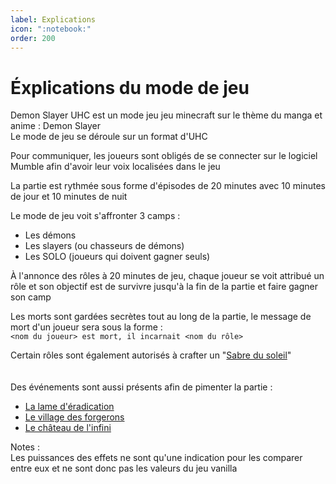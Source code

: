 ```yaml
---
label: Explications
icon: ":notebook:"
order: 200
---
```


# Éxplications du mode de jeu

Demon Slayer UHC est un mode jeu jeu minecraft sur le thème du manga et anime : Demon Slayer <br>
Le mode de jeu se déroule sur un format d'UHC

Pour communiquer, les joueurs sont obligés de se connecter sur le logiciel Mumble afin d'avoir leur voix localisées dans le jeu

La partie  est rythmée sous forme d'épisodes de 20 minutes avec 10 minutes de jour et 10 minutes de nuit

Le mode de jeu voit s'affronter 3 camps :
- Les démons
- Les slayers (ou chasseurs de démons)
- Les SOLO (joueurs qui doivent gagner seuls)

À l'annonce des rôles à 20 minutes de jeu, chaque joueur se voit attribué un rôle et son objectif est de survivre jusqu'à la fin de la partie et faire gagner son camp

Les morts sont gardées secrètes tout au long de la partie, le message de mort d'un joueur sera sous la forme : <br>
```<nom du joueur> est mort, il incarnait <nom du rôle>```

Certain rôles sont également autorisés à crafter un "[Sabre du soleil](./divers/sabre)" <br>
<br>
<br>
Des événements sont aussi présents afin de pimenter la partie : <br>
- [La lame d'éradication](./divers/eradication)
- [Le village des forgerons](./divers/village)
- [Le château de l'infini](./divers/cdi)







Notes : <br>
Les puissances des effets ne sont qu'une indication pour les comparer entre eux et ne sont donc pas les valeurs du jeu vanilla


